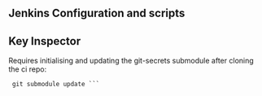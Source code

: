 Jenkins Configuration and scripts
---------------------------------

Key Inspector
-------------

Requires initialising and updating the git-secrets submodule after cloning the ci repo:
```git submodule init
 git submodule update ```
